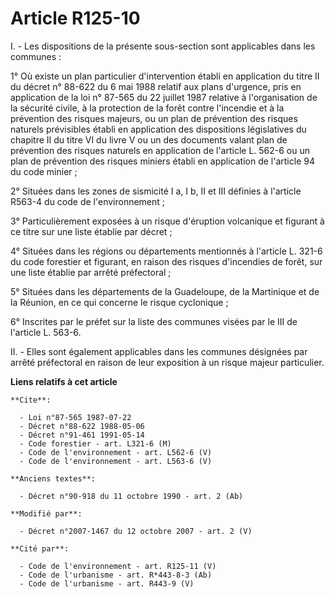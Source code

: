 # Article R125-10

I. - Les dispositions de la présente sous-section sont applicables dans les communes :

1° Où existe un plan particulier d'intervention établi en application du titre II du décret n° 88-622 du 6 mai 1988 relatif
aux plans d'urgence, pris en application de la loi n° 87-565 du 22 juillet 1987 relative à l'organisation de la sécurité
civile, à la protection de la forêt contre l'incendie et à la prévention des risques majeurs, ou un plan de prévention des
risques naturels prévisibles établi en application des dispositions législatives du chapitre II du titre VI du livre V ou un
des documents valant plan de prévention des risques naturels en application de l'article L. 562-6 ou un plan de prévention
des risques miniers établi en application de l'article 94 du code minier ;

2° Situées dans les zones de sismicité I a, I b, II et III définies à l'article R563-4 du code de l'environnement ;

3° Particulièrement exposées à un risque d'éruption volcanique et figurant à ce titre sur une liste établie par décret ;

4° Situées dans les régions ou départements mentionnés à l'article L. 321-6 du code forestier et figurant, en raison des
risques d'incendies de forêt, sur une liste établie par arrêté préfectoral ;

5° Situées dans les départements de la Guadeloupe, de la Martinique et de la Réunion, en ce qui concerne le risque
cyclonique ;

6° Inscrites par le préfet sur la liste des communes visées par le III de l'article L. 563-6.

II. - Elles sont également applicables dans les communes désignées par arrêté préfectoral en raison de leur exposition à un
risque majeur particulier.

**Liens relatifs à cet article**

	**Cite**:

	  - Loi n°87-565 1987-07-22
	  - Décret n°88-622 1988-05-06
	  - Décret n°91-461 1991-05-14
	  - Code forestier - art. L321-6 (M)
	  - Code de l'environnement - art. L562-6 (V)
	  - Code de l'environnement - art. L563-6 (V)

	**Anciens textes**:

	  - Décret n°90-918 du 11 octobre 1990 - art. 2 (Ab)

	**Modifié par**:

	  - Décret n°2007-1467 du 12 octobre 2007 - art. 2 (V)

	**Cité par**:

	  - Code de l'environnement - art. R125-11 (V)
	  - Code de l'urbanisme - art. R*443-8-3 (Ab)
	  - Code de l'urbanisme - art. R443-9 (V)
